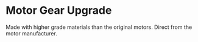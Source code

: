 # Motor Gear Upgrade

Made with higher grade materials than the original motors.  Direct from the motor manufacturer.